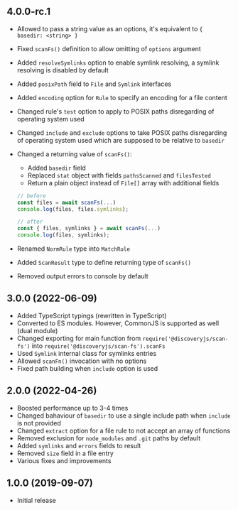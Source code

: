 ## 4.0.0-rc.1

- Allowed to pass a string value as an options, it's equivalent to `{ basedir: <string> }`
- Fixed `scanFs()` definition to allow omitting of `options` argument
- Added `resolveSymlinks` option to enable symlink resolving, a symlink resolving is disabled by default
- Added `posixPath` field to `File` and `Symlink` interfaces
- Added `encoding` option for `Rule` to specify an encoding for a file content
- Changed rule's `test` option to apply to POSIX paths disregarding of operating system used
- Changed `include` and `exclude` options to take POSIX paths disregarding of operating system used which are supposed to be relative to `basedir`
- Changed a returning value of `scanFs()`:

  - Added `basedir` field
  - Replaced `stat` object with fields `pathsScanned` and `filesTested`
  - Return a plain object instead of `File[]` array with additional fields

  ```js
  // before
  const files = await scanFs(...)
  console.log(files, files.symlinks);

  // after
  const { files, symlinks } = await scanFs(...)
  console.log(files, symlinks);
  ```

- Renamed `NormRule` type into `MatchRule`
- Added `ScanResult` type to define returning type of `scanFs()`
- Removed output errors to console by default

## 3.0.0 (2022-06-09)

- Added TypeScript typings (rewritten in TypeScript)
- Converted to ES modules. However, CommonJS is supported as well (dual module)
- Changed exporting for main function from `require('@discoveryjs/scan-fs')` into `require('@discoveryjs/scan-fs').scanFs`
- Used `Symlink` internal class for symlinks entries
- Allowed `scanFn()` invocation with no options
- Fixed path building when `include` option is used

## 2.0.0 (2022-04-26)

- Boosted performance up to 3-4 times
- Changed bahaviour of `basedir` to use a single include path when `include` is not provided
- Changed `extract` option for a file rule to not accept an array of functions
- Removed exclusion for `node_modules` and `.git` paths by default
- Added `symlinks` and `errors` fields to result
- Removed `size` field in a file entry
- Various fixes and improvements

## 1.0.0 (2019-09-07)

- Initial release
